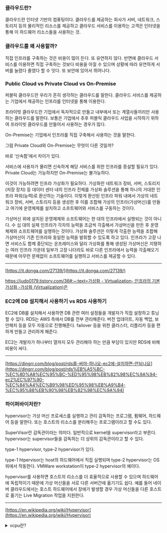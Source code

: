 ### 클라우드란?
    
클라우드란 인터넷 기반의 컴퓨팅이다. 클라우드를 제공하는 회사가 서버, 네트워크, 스토리지 등의 물리적인 리소스를 제공하고 클라우드 서비스를 이용하는 고객은 인터넷을 통해 이 하드웨어 리소스들을 사용하는 것.
    
### 클라우드를 왜 사용할까?
    
직접 인프라를 구축하는 것은 비용이 많이 든다. 또 유연하지 않다. 반면에 클라우드 서비스를 이용하면 직접 구축하는 것보다 비용을 아낄 수 있으며 상황에 따라 유연하게 서버를 늘렸다 줄였다 할 수 잇다. 또 보안에 있어서 뛰어나다.
    
### Public Cloud vs Private Cloud vs On-Premise
    
퍼블릭 클라우드란 우리가 흔히 생각하는 클라우드를 말한다. 클라우드 서비스를 제공하는 기업에서 제공하는 인프라를 인터넷을 통해 이용한다. 

프라이빗 클라우드란 기업에서 독자적으로 만들고 내부에서 또는 계열사들끼리만 사용하는 클라우드를 말한다. 보통은 기업에서 추후 퍼블릭 클라우드 사업을 시작하기 위하여 프라이빗 클라우드를 만들어서 사용하는 경우가 많다. 

On-Premise는 기업에서 인프라를 직접 구축해서 사용하는 것을 말한다.

그럼 Private Cloud와 On-Premise는 무엇이 다른 것일까?

바로 ‘신속함’에서 차이가 있다.

서비스에 사용자가 몰리면 신속하게 해당 서비스를 위한 인프라를 증설할 필요가 있다. Private Cloud는 가능하지만 On-Premise는 불가능하다. 

이것이 가능하려면 인프라 가상화가 필요하다. 가상화란 네트워크 장비, 서버, 스토리지(저장 장치) 등 데이터 센터 내의 인프라 전체를 가상화 솔루션을 통해 하나의 거대한 인프라 파워(능력)로 환산하는 기술이다. 이렇게 환산된 인프라 파워 내에서 가상의 네트워크 장비, 서버, 스토리지 등을 생성한 후 이를 조합해 가상의 인프라(가상머신)를 만들고 여기에 운영체제를 설치하고 소프트웨어와 서비스를 구동하는 것이다.

가상머신 위에 설치된 운영체제와 소프트웨어는 한 대의 인프라에서 실행되는 것이 아니다. 수 십 대의 실제 인프라가 각자의 능력을 조금씩 각출해서 가상머신을 만든 후 운영체제와 소프트웨어를 실행하는 것이다. 가상화 솔루션은 이렇게 각출한 능력을 조합해 가상머신이 기존 인프라와 동일한 능력을 발휘할 수 있도록 하고 있다. 인프라가 고장 나면 서비스도 함께 중단되는 온프레미스와 달리 가상화를 통해 생성된 가상머신은 지탱하는 여러 인프라 가운데 일부가 고장 나더라도 바로 다른 인프라에서 능력을 각출해오기 때문에 아무런 문제없이 소프트웨어를 실행하고 서비스를 제공할 수 있다.

---

[https://it.donga.com/27139/](https://it.donga.com/27139/)

[https://judo0179.tistory.com/36#:~:text=가상화 - Virtualization-,인프라의 기본 가상화,-가상화 (Virtualization)은](https://judo0179.tistory.com/36#:~:text=%EA%B0%80%EC%83%81%ED%99%94%20%2D%20Virtualization-,%EC%9D%B8%ED%94%84%EB%9D%BC%EC%9D%98%20%EA%B8%B0%EB%B3%B8%20%EA%B0%80%EC%83%81%ED%99%94,-%EA%B0%80%EC%83%81%ED%99%94%20(Virtualization)%EC%9D%80)

### EC2에 DB 설치해서 사용하기 vs RDS 사용하기
    
EC2에 DB를 설치해서 사용하면 DB 관련 여러 설정들을 개발자가 직접 설정하고 튜닝할 수 있다. RDS는 AWS 측에서 DB를 전부 관리해준다. 버전 업데이트, 자동 백업, 보안패치 등을 모두 자동으로 진행해준다. failover 등을 위한 클러스터, 리플리카 등을 편하게 만들고 관리하게 해준다.

EC2는 개발자가 하나부터 열까지 모두 관리해야 하는 만큼 부담이 있지만 RDS에 비해 비용이 싸다. 

---

[https://dingrr.com/blog/post/rds를-써야-하나요-ec2에-설치하면-안되나요](https://dingrr.com/blog/post/rds%EB%A5%BC-%EC%8D%A8%EC%95%BC-%ED%95%98%EB%82%98%EC%9A%94-ec2%EC%97%90-%EC%84%A4%EC%B9%98%ED%95%98%EB%A9%B4-%EC%95%88%EB%90%98%EB%82%98%EC%9A%94)
    
### 하이퍼바이저란?
    
hypervisor는 가상 머신 프로세스를 실행하고 관리 감독하는 프로그램, 펌웨어, 하드웨어 등을 말한다. 또는 호스트의 리소스를 분리해주는 프로그램이라고 할 수도 있다.

SuperVisor란 감독관이라는 의미다. 일반적으로 kernel을 supervisor라고 부른다. hypervisor는 supervisor들을 감독하는 더 상위의 감독관이라고 할 수 있다.

type-1 hypervisor, type-2 hypervisor가 있다.

type-1 htpervisor는 host의 하드웨어에서 직접 실행되며 type-2 hypervisor는 OS 위에서 작동한다. VMWare workstation이 type-2 hypervisor의 예이다.


hypervisor를 사용하면 호스트의 리소스를 더 효율적으로 사용할 수 있으며 하드웨어에 독립적이기 때문에 가상 머신들을 서로 다른 서버간에 옮기기도 쉽다. 예를 들어 네이버 클라우드에서는 호스트 하드웨어에서 장애가 발생할 경우 가상 머신들을 다른 호스트로 옮기는 Live Migration 작업을 지원한다.

---

[https://en.wikipedia.org/wiki/Hypervisor](https://en.wikipedia.org/wiki/Hypervisor)

<details>
<summary>vcpu란?</summary>
<br>
vcpu란 가상의 CPU라는 의미로 쓰레드와 비슷하게 생각할 수 있다. 

하나의 컴퓨터에서 hypervisor에 의해 여러 가상 머신이 실행될 수 있는데, hypervisor가 이 가상 머신에 실제 CPU의 time을 얼만큼 배분할건지, 또 실제 CPU의 성능은 어떤지에 따라 vCPU의 성능이 결정된다.

마치 프로세스가 운영체제에 의해 CPU 스케쥴링 되는 것처럼, 가상 머신이 hypervisor에 의해 CPU 스케쥴링 된다.

만약 vCPU와 CPU의 비율이 5:1라고 한다면, 하나의 실제 CPU에 5개의 vCPU가 할당되는 셈이다.

5개의 vCPU를 사용한다고 할 때 5개의 쓰레드를 병렬적으로 실행할 수 있다고 할 수는 없다. 5개의 vCPU가 5개의 실제 코어에 대응될 수도 있고 아닐 수도 있기 때문이다.

---

[https://download3.vmware.com/vcat/vmw-vcloud-architecture-toolkit-spv1-webworks/index.html#page/Core Platform/Architecting a vSphere Compute Platform/Architecting a vSphere Compute Platform.1.019.html](https://download3.vmware.com/vcat/vmw-vcloud-architecture-toolkit-spv1-webworks/index.html#page/Core%20Platform/Architecting%20a%20vSphere%20Compute%20Platform/Architecting%20a%20vSphere%20Compute%20Platform.1.019.html)

[https://www.howtogeek.com/devops/what-is-a-vcpu-and-how-much-performance-is-it/](https://www.howtogeek.com/devops/what-is-a-vcpu-and-how-much-performance-is-it/)

[https://www.datacenters.com/news/what-is-a-vcpu-and-how-do-you-calculate-vcpu-to-cpu](https://www.datacenters.com/news/what-is-a-vcpu-and-how-do-you-calculate-vcpu-to-cpu)
</details>